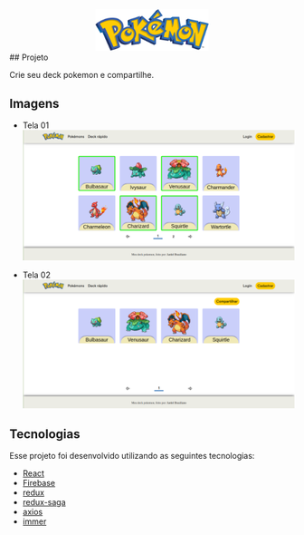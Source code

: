 <div align="center" >
  <img src="./src/assets/logo.png" alt="logo" width="200px" />
</div>
## Projeto

Crie seu deck pokemon e compartilhe.

## Imagens

- Tela 01
  <img src="./src/demo/tela01.png" alt="Tela inicial"/>

- Tela 02
  <img src="./src/demo/tela02.png" alt="Tela de compartilhamento"/>

## Tecnologias

Esse projeto foi desenvolvido utilizando as seguintes tecnologias:

- [React](https://reactjs.org/)
- [Firebase](https://firebase.google.com/?hl=pt-br)
- [redux](https://redux.js.org/)
- [redux-saga](https://redux-saga.js.org/)
- [axios](https://github.com/axios/axios)
- [immer](https://github.com/immerjs/immer)
